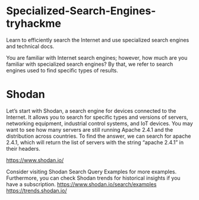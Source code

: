# Specialized-Search-Engines-tryhackme
Learn to efficiently search the Internet and use specialized search engines and technical docs.

You are familiar with Internet search engines; however, how much are you familiar with specialized search engines? By that, we refer to search engines used to find specific types of results.

# Shodan
Let’s start with Shodan, a search engine for devices connected to the Internet. It allows you to search for specific types and versions of servers, networking equipment, industrial control systems, and IoT devices. You may want to see how many servers are still running Apache 2.4.1 and the distribution across countries. To find the answer, we can search for apache 2.4.1, which will return the list of servers with the string “apache 2.4.1” in their headers.

https://www.shodan.io/

Consider visiting Shodan Search Query Examples for more examples. Furthermore, you can check Shodan trends for historical insights if you have a subscription.
https://www.shodan.io/search/examples
https://trends.shodan.io/
